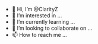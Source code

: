 - 👋 Hi, I’m @ClarityZ
- 👀 I’m interested in ...
- 🌱 I’m currently learning ...
- 💞️ I’m looking to collaborate on ...
- 📫 How to reach me ...

<!---
ClarityZ/ClarityZ is a ✨ special ✨ repository because its `README.md` (this file) appears on your GitHub profile.
You can click the Preview link to take a look at your changes.
--->
